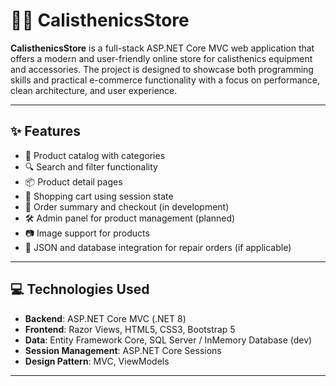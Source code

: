 # 🏋️‍♂️ CalisthenicsStore

**CalisthenicsStore** is a full-stack ASP.NET Core MVC web application that offers a modern and user-friendly online store for calisthenics equipment and accessories. The project is designed to showcase both programming skills and practical e-commerce functionality with a focus on performance, clean architecture, and user experience.

---

## ✨ Features

- 🛒 Product catalog with categories
- 🔍 Search and filter functionality
- 📦 Product detail pages
- 🧺 Shopping cart using session state
- 🧾 Order summary and checkout (in development)
- 🛠️ Admin panel for product management (planned)
- 📷 Image support for products
- 📁 JSON and database integration for repair orders (if applicable)

---

## 💻 Technologies Used

- **Backend**: ASP.NET Core MVC (.NET 8)
- **Frontend**: Razor Views, HTML5, CSS3, Bootstrap 5
- **Data**: Entity Framework Core, SQL Server / InMemory Database (dev)
- **Session Management**: ASP.NET Core Sessions
- **Design Pattern**: MVC, ViewModels

---
